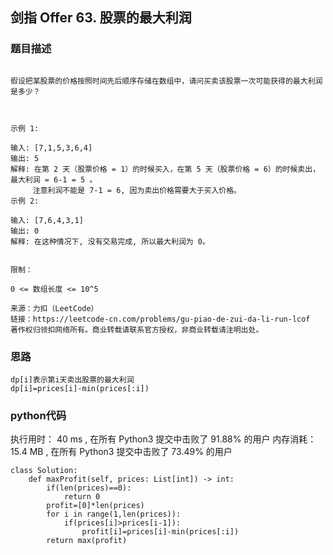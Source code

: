 ## 剑指 Offer 63. 股票的最大利润





### 题目描述

```

假设把某股票的价格按照时间先后顺序存储在数组中，请问买卖该股票一次可能获得的最大利润是多少？

 

示例 1:

输入: [7,1,5,3,6,4]
输出: 5
解释: 在第 2 天（股票价格 = 1）的时候买入，在第 5 天（股票价格 = 6）的时候卖出，最大利润 = 6-1 = 5 。
     注意利润不能是 7-1 = 6, 因为卖出价格需要大于买入价格。
示例 2:

输入: [7,6,4,3,1]
输出: 0
解释: 在这种情况下, 没有交易完成, 所以最大利润为 0。
 

限制：

0 <= 数组长度 <= 10^5

来源：力扣（LeetCode）
链接：https://leetcode-cn.com/problems/gu-piao-de-zui-da-li-run-lcof
著作权归领扣网络所有。商业转载请联系官方授权，非商业转载请注明出处。
```



### 思路

```
dp[i]表示第i天卖出股票的最大利润
dp[i]=prices[i]-min(prices[:i])
```



### python代码
执行用时：
40 ms
, 在所有 Python3 提交中击败了
91.88%
的用户
内存消耗：
15.4 MB
, 在所有 Python3 提交中击败了
73.49%
的用户
```
class Solution:
    def maxProfit(self, prices: List[int]) -> int:
        if(len(prices)==0):
            return 0
        profit=[0]*len(prices)
        for i in range(1,len(prices)):
            if(prices[i]>prices[i-1]):
                profit[i]=prices[i]-min(prices[:i])
        return max(profit)
```

